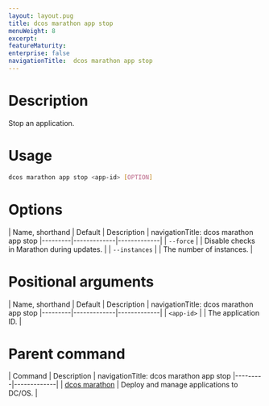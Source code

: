 ```yaml
---
layout: layout.pug
title: dcos marathon app stop
menuWeight: 8
excerpt:
featureMaturity:
enterprise: false
navigationTitle:  dcos marathon app stop
---
```


<!-- This source repo for this topic is https://github.com/dcos/dcos-docs -->


# Description
Stop an application.

# Usage

```bash
dcos marathon app stop <app-id> [OPTION]
```

# Options

| Name, shorthand | Default | Description |
navigationTitle:  dcos marathon app stop
|---------|-------------|-------------|
| `--force`   |             | Disable checks in Marathon during updates. |
| `--instances`   |             | The number of instances. |

# Positional arguments

| Name, shorthand | Default | Description |
navigationTitle:  dcos marathon app stop
|---------|-------------|-------------|
| `<app-id>`   |             |  The application ID. |

# Parent command

| Command | Description |
navigationTitle:  dcos marathon app stop
|---------|-------------|
| [dcos marathon](/docs/1.9/cli/command-reference/dcos-marathon/) | Deploy and manage applications to DC/OS. |

<!-- # Examples -->
